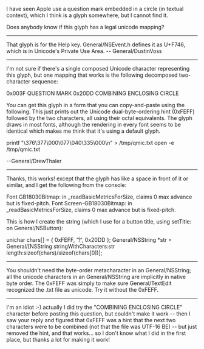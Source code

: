 I have seen Apple use a question mark embedded in a circle (in textual context), which I think is a glyph somewhere, but I cannot find it.

Does anybody know if this glyph has a legal unicode mapping?

----

That glyph is for the Help key. General/NSEvent.h defines it as U+F746, which is in Unicode's Private Use Area. -- General/DustinVoss

----

I'm not sure if there's a single composed Unicode character representing this glyph, but one mapping that works is the following decomposed two-character sequence:
    
  0x003F   QUESTION MARK
  0x20DD   COMBINING ENCLOSING CIRCLE


You can get this glyph in a form that you can copy-and-paste using the following. This just prints out the Unicode dual-byte-ordering hint (0xFEFF) followed by the two characters, all using their octal equivalents. The glyph draws in most fonts, although the rendering in every font seems to be identical which makes me think that it's using a default glyph.
    
printf "\376\377\000\077\040\335\000\n" > /tmp/qmic.txt
open -e /tmp/qmic.txt


--General/DrewThaler

----

Thanks, this works! except that the glyph has like a space in front of it or similar, and I get the following from the console:
    
Font GB18030Bitmap: in _readBasicMetricsForSize, claims 0 max advance but is fixed-pitch.
Font Screen-GB18030Bitmap: in _readBasicMetricsForSize, claims 0 max advance but is fixed-pitch.


This is how I create the string (which I use for a button title, using setTitle: on General/NSButton):
    
unichar chars[] = { 0xFEFF, '?', 0x20DD };
General/NSString *str = General/[NSString stringWithCharacters:str length:sizeof(chars)/sizeof(chars[0])];


----

You shouldn't need the byte-order metacharacter in an General/NSString; all the unicode characters in an General/NSString are implicitly in native byte order. The 0xFEFF was simply to make sure General/TextEdit recognized the .txt file as unicode. Try it without the 0xFEFF.

----

I'm an idiot :-) actually I did try the "COMBINING ENCLOSING CIRCLE" character before posting this question, but couldn't make it work -- then I saw your reply and figured that 0xFEFF was a hint that the next two characters were to be combined (not that the file was UTF-16 BE) -- but just removed the hint, and that works... so I don't know what I did in the first place, but thanks a lot for making it work!